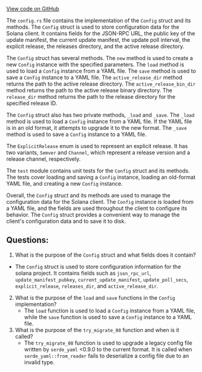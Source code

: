 [View code on GitHub](https://github.com/solana-labs/solana/blob/master/install/src/config.rs)

The `config.rs` file contains the implementation of the `Config` struct and its methods. The `Config` struct is used to store configuration data for the Solana client. It contains fields for the JSON-RPC URL, the public key of the update manifest, the current update manifest, the update poll interval, the explicit release, the releases directory, and the active release directory.

The `Config` struct has several methods. The `new` method is used to create a new `Config` instance with the specified parameters. The `load` method is used to load a `Config` instance from a YAML file. The `save` method is used to save a `Config` instance to a YAML file. The `active_release_dir` method returns the path to the active release directory. The `active_release_bin_dir` method returns the path to the active release binary directory. The `release_dir` method returns the path to the release directory for the specified release ID.

The `Config` struct also has two private methods, `_load` and `_save`. The `_load` method is used to load a `Config` instance from a YAML file. If the YAML file is in an old format, it attempts to upgrade it to the new format. The `_save` method is used to save a `Config` instance to a YAML file.

The `ExplicitRelease` enum is used to represent an explicit release. It has two variants, `Semver` and `Channel`, which represent a release version and a release channel, respectively.

The `test` module contains unit tests for the `Config` struct and its methods. The tests cover loading and saving a `Config` instance, loading an old-format YAML file, and creating a new `Config` instance.

Overall, the `Config` struct and its methods are used to manage the configuration data for the Solana client. The `Config` instance is loaded from a YAML file, and the fields are used throughout the client to configure its behavior. The `Config` struct provides a convenient way to manage the client's configuration data and to save it to disk.
## Questions: 
 1. What is the purpose of the `Config` struct and what fields does it contain?
   - The `Config` struct is used to store configuration information for the solana project. It contains fields such as `json_rpc_url`, `update_manifest_pubkey`, `current_update_manifest`, `update_poll_secs`, `explicit_release`, `releases_dir`, and `active_release_dir`.
2. What is the purpose of the `load` and `save` functions in the `Config` implementation?
   - The `load` function is used to load a `Config` instance from a YAML file, while the `save` function is used to save a `Config` instance to a YAML file.
3. What is the purpose of the `try_migrate_08` function and when is it called?
   - The `try_migrate_08` function is used to upgrade a legacy config file written by `serde_yaml` <0.9.0 to the current format. It is called when `serde_yaml::from_reader` fails to deserialize a config file due to an invalid type.
